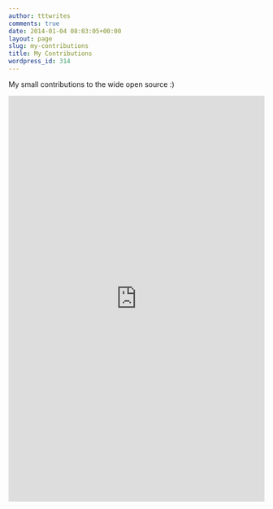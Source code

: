 ```yaml
---
author: tttwrites
comments: true
date: 2014-01-04 08:03:05+00:00
layout: page
slug: my-contributions
title: My Contributions
wordpress_id: 314
---
```


My small contributions to the wide open source :)

<iframe src="https://docs.google.com/spreadsheet/pub?key=0AsJDVmDxOfe5dDduX0lJQTVWb3FHU1B6VjJVUm45aEE&amp;output=html&amp;widget=true" style="width: 100%;  height: 800px"  frameborder="0"></iframe>